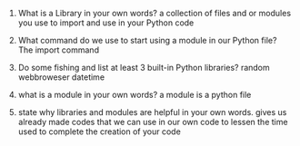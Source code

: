 1. What is a Library in your own words?
a collection of files and or modules you use to import and use in your Python code

2. What command do we use to start using a module in our Python file?
The import command

3. Do some fishing and list at least 3 built-in Python libraries?
random
webbroweser
datetime

4. what is a module in your own words?
a module is a python file

5. state why libraries and modules are helpful in your own words.
gives us already made codes that we can use in our own code to lessen the time used to complete the creation of your code 
